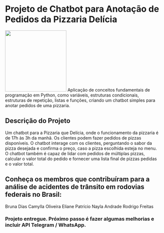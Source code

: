 # Projeto de Chatbot para Anotação de Pedidos da Pizzaria Delícia

<img src="https://cdn.jsdelivr.net/gh/devicons/devicon/icons/python/python-original.svg](https://chatguru.com.br/wp-content/uploads/2021/12/chatbot-g732978d45_1920.jpg" width="200" height="200" />
Aplicação de conceitos fundamentais de programação em Python, como variáveis, estruturas condicionais, estruturas de repetição, listas e funções, criando um chatbot simples para anotar pedidos de uma pizzaria.

## Descrição do Projeto
Um chatbot para a Pizzaria que Delícia, onde o funcionamento da pizzaria é de 17h às 3h da manhã. Os clientes podem fazer pedidos de pizzas disponíveis. O chatbot interage com os clientes, perguntando o sabor da pizza desejada e confirma o preço, caso a pizza escolhida esteja no menu. O chatbot também é capaz de lidar com pedidos de múltiplas pizzas, calcular o valor total do pedido e fornecer uma lista final de pizzas pedidas e o valor total.

## Conheça os membros que contribuíram para a análise de acidentes de trânsito em rodovias federais no Brasil:
Bruna Dias
Camylla Oliveira
Eliane Patrício
Nayla Andrade
Rodrigo Freitas

### Projeto entregue. Próximo passo é fazer algumas melhorias e incluir API Telegram / WhatsApp.
